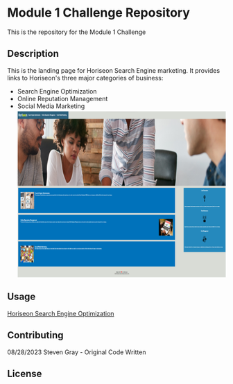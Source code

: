 # Module 1 Challenge Repository
 This is the repository for the Module 1 Challenge
 
## Description

This is the landing page for Horiseon Search Engine marketing. It provides links to Horiseon's three major categories of business:
- Search Engine Optimization
- Online Reputation Management
- Social Media Marketing
![Application Screenshot](assets/images/Module-1-Challenge-Screenshot.png)

## Usage

[Horiseon Search Engine Optimization](https://sparkkids.github.io/Module-1-Challenge-Repository/)

## Contributing

08/28/2023 Steven Gray - Original Code Written

## License

